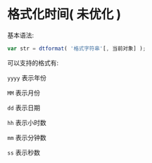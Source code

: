# 格式化时间( 未优化 )

基本语法:

```js
var str = dtformat( '格式字符串'[, 当前对象] );
```

可以支持的格式有:

`yyyy` 表示年份

`MM` 表示月份

`dd` 表示日期

`hh` 表示小时数

`mm` 表示分钟数

`ss` 表示秒数

